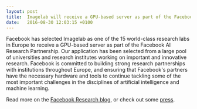 ```yaml
---
layout: post
title:  Imagelab will receive a GPU-based server as part of the Facebook AI Research Partnership
date:   2016-08-30 12:03:15 +0100
---
```

Facebook has selected Imagelab as one of the 15 world-class research labs in Europe  to receive a GPU-based server as part of the Facebook AI Research Partnership. Our application has been selected from a large pool of universities and research institutes working on important and innovative research. Facebook is committed to building strong research partnerships with institutions throughout Europe, and ensuring that Facebook's partners have the necessary hardware and tools to continue tackling some of the most important challenges in the disciplines of artificial intelligence and machine learning.

Read more on the [Facebook Research blog][fb-blog], or check out some [press][press].



[fb-blog]: https://research.facebook.com/blog/facebook-to-accelerate-global-ai-research-with-new-gpu-program-recipients/
[press]: http://www.trc.tv/mo/news/universita-2/2016/08/30/regalo-mr-facebook-unimore/